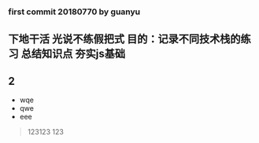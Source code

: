 ### first commit  20180770 by guanyu

## 下地干活 光说不练假把式 目的：记录不同技术栈的练习 总结知识点 夯实js基础

## 2

- wqe
- qwe
- eee

> 123123
> 123
